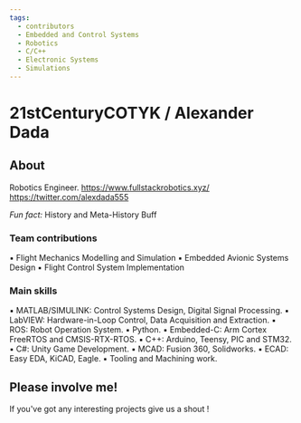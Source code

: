 ```yaml
---
tags:
  - contributors
  - Embedded and Control Systems
  - Robotics
  - C/C++
  - Electronic Systems
  - Simulations
---
```


# 21stCenturyCOTYK / Alexander Dada

## About

Robotics Engineer.
https://www.fullstackrobotics.xyz/
https://twitter.com/alexdada555
  
*Fun fact:* History and Meta-History Buff

### Team contributions

▪ Flight Mechanics Modelling and Simulation
▪ Embedded Avionic Systems Design
▪ Flight Control System Implementation

### Main skills

▪ MATLAB/SIMULINK: Control Systems Design, Digital Signal Processing.
▪ LabVIEW: Hardware-in-Loop Control, Data Acquisition and Extraction.
▪ ROS: Robot Operation System.
▪ Python.
▪ Embedded-C: Arm Cortex FreeRTOS and CMSIS-RTX-RTOS.
▪ C++: Arduino, Teensy, PIC and STM32.
▪ C#: Unity Game Development.
▪ MCAD: Fusion 360, Solidworks. 
▪ ECAD: Easy EDA, KiCAD, Eagle.
▪ Tooling and Machining work.

## Please involve me!

If you've got any interesting projects give us a shout !
